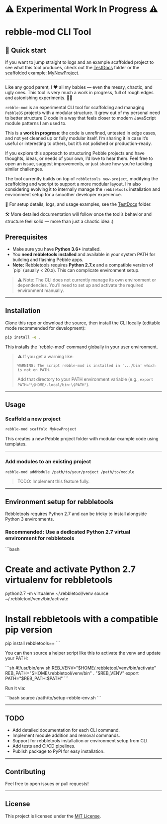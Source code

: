 
# ⚠️ Experimental Work In Progress ⚠️
# rebble-mod CLI Tool

## 📁 Quick start

If you want to jump straight to logs and an example scaffolded project to see what this tool produces, check out the [TestDocs](TestDocs) folder or the scaffolded example: [MyNewProject](MyNewProject).


---
Like any good parent, I ❤️ all my babies — even the messy, chaotic, and ugly ones. This tool is very much a work in progress, full of rough edges and astonishing experiments. 🍼✨

`rebble-mod` is an experimental CLI tool for scaffolding and managing `PebbleOS` projects with a modular structure. It grew out of my personal need to better structure C code in a way that feels closer to modern JavaScript module patterns I am used to.

This is a **work in progress**: the code is unrefined, untested in edge cases, and not yet cleaned up or fully modular itself. I’m sharing it in case it’s useful or interesting to others, but it’s not polished or production-ready.

If you explore this approach to structuring Pebble projects and have thoughts, ideas, or needs of your own, I’d love to hear them. Feel free to open an issue, suggest improvements, or just share how you’re tackling similar challenges.

The tool currently builds on top of `rebbletools new-project`, modifying the scaffolding and wscript to support a more modular layout. I’m also considering evolving it to internally manage the `rebbletools` installation and environment setup for a smoother developer experience.

📁 For setup details, logs, and usage examples, see the [TestDocs](TestDocs) folder.

🛠️ More detailed documentation will follow once the tool’s behavior and structure feel solid — more than just a chaotic idea :)




## Prerequisites

- Make sure you have **Python 3.6+** installed.
- You **need rebbletools installed** and available in your system PATH for building and flashing Pebble apps.
- **Note:** Rebbletools requires **Python 2.7.x** and a compatible version of \`pip\` (usually < 20.x). This can complicate environment setup.

> ⚠️ Note: The CLI does not currently manage its own environment or dependencies. You’ll need to set up and activate the required environment manually.


---

## Installation

Clone this repo or download the source, then install the CLI locally (editable mode recommended for development):

```bash
pip install -e .
```

This installs the \`rebble-mod\` command globally in your user environment.

> ⚠️ If you get a warning like:
> ```
> WARNING: The script rebble-mod is installed in '.../bin' which is not on PATH.
> ```
> Add that directory to your PATH environment variable (e.g., `export PATH="\$HOME/.local/bin:\$PATH"`).

---

## Usage

### Scaffold a new project

```bash
rebble-mod scaffold MyNewProject
```

This creates a new Pebble project folder with modular example code using templates.

---

### Add modules to an existing project

```bash
rebble-mod addModule /path/to/your/project /path/to/module
```

> TODO: Implement this feature fully.

---

## Environment setup for rebbletools

Rebbletools requires Python 2.7 and can be tricky to install alongside Python 3 environments.

### Recommended: Use a dedicated Python 2.7 virtual environment for rebbletools

\```bash
# Create and activate Python 2.7 virtualenv for rebbletools
python2.7 -m virtualenv ~/.rebbletool/venv
source ~/.rebbletool/venv/bin/activate

# Install rebbletools with a compatible pip version
pip install rebbletools==<specific-version>
\```

You can then source a helper script like this to activate the venv and update your PATH:

\```sh
#!/usr/bin/env sh
REB_VENV="\$HOME/.rebbletool/venv/bin/activate"
REB_PATH="\$HOME/.rebbletool/venv/bin"
. "\$REB_VENV"
export PATH="\$REB_PATH:\$PATH"
\```

Run it via:

\```bash
source /path/to/setup-rebble-env.sh
\```

---

## TODO

- Add detailed documentation for each CLI command.
- Implement module addition and removal commands.
- Support for rebbletools installation or environment setup from CLI.
- Add tests and CI/CD pipelines.
- Publish package to PyPI for easy installation.

---

## Contributing

Feel free to open issues or pull requests!

---

## License

This project is licensed under the [MIT License](LICENSE).

